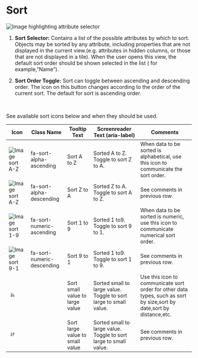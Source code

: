 # Sort

![Image highlighting attribute selector](img/sort_expand.png)


  1. **Sort Selector:** Contains a list of the possible attributes by which to sort. Objects may be sorted by any attribute, including properties that are not displayed in the current view.(e.g. attributes in hidden columns, or those that are not displayed in a tile). When the user opens this view, the default sort order should be shown selected in the list ( for example,”Name”).


  1. **Sort Order Toggle:** Sort can toggle between ascending and descending order. The icon on this button changes according to the order of the current sort. The default for sort is ascending order.

<br />

  See available sort icons below and when they should be used.


| Icon                                        | Class Name               | Tooltip Text | Screenreader Text (aria-label)       | Comments           |
| ------------------------------------------- | ------------------------ | ------------ | ------------------------------------ | ------------------ |
| <span class="fa fa-sort-alpha-asc">![Image sort A-Z](img/fa-sort-alpha-asc.png)</span> | fa-sort-alpha-ascending  | Sort A to Z | Sorted A to Z. Toggle to sort Z to A. | When data to be sorted is alphabetical, use this icon to communicate the sort order. |
| <span class="fa fa-sort-alpha-desc">![Image sort A-Z](img/fa-sort-alpha-desc.png)</span> | fa-sort-alpha-descending | Sort Z to A | Sorted Z to A. Toggle to sort A to Z. | See comments in previous row. |
| <span class="fa fa-sort-alpha-asc">![Image sort 1-9](img/fa-sort-numeric-asc.png)</span>  | fa-sort-numeric-ascending | Sort 1 to 9 | Sorted 1 to9. Toggle to sort 9 to 1. | When data to be sorted is numeric, use this icon to communicate numerical sort order. |
| <span class="fa fa-sort-alpha-desc">![Image sort 9-1](img/fa-sort-numeric-desc.png)</span> | fa-sort-numeric-descending | Sort 9 to 1 | Sorted 1 to9. Toggle to sort 1 to 9. | See comments in previous row. |
| <span class="fa fa-sort-alpha-asc">![Image sortcommon](img/fa-sort-common-asc.png)</span>  | | Sort small value to large value | Sorted small to large value. Toggle to sort large to small value. | Use this icon to communicate sort order for other data types, such as sort by size,sort by date,sort by distance,etc. |
| <span class="fa fa-sort-alpha-desc">![Image sortcommon](img/fa-sort-common-desc.png)</span> |  | Sort large value to small value | Sorted small to large value. Toggle to sort large to small value. | See comments in previous row. |
